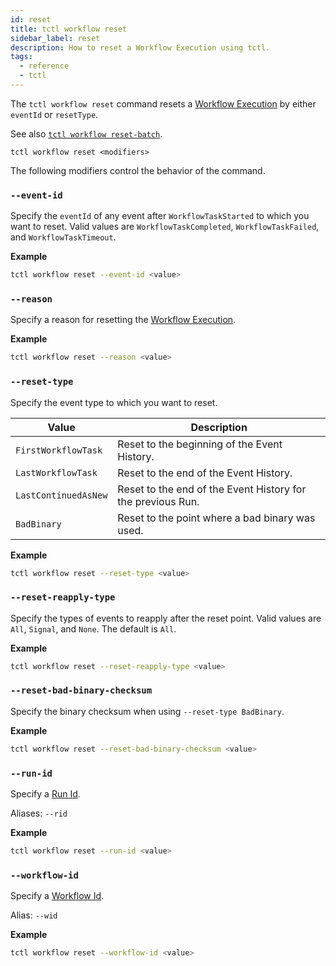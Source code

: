 ```yaml
---
id: reset
title: tctl workflow reset
sidebar_label: reset
description: How to reset a Workflow Execution using tctl.
tags:
  - reference
  - tctl
---
```


The `tctl workflow reset` command resets a [Workflow Execution](/concepts/what-is-a-workflow-execution) by either `eventId` or `resetType`.

See also [`tctl workflow reset-batch`](/tctl/workflow/reset-batch).

`tctl workflow reset <modifiers>`

The following modifiers control the behavior of the command.

### `--event-id`

Specify the `eventId` of any event after `WorkflowTaskStarted` to which you want to reset.
Valid values are `WorkflowTaskCompleted`, `WorkflowTaskFailed`, and `WorkflowTaskTimeout`.

**Example**

```bash
tctl workflow reset --event-id <value>
```

### `--reason`

Specify a reason for resetting the [Workflow Execution](/concepts/what-is-a-workflow-execution).

**Example**

```bash
tctl workflow reset --reason <value>
```

### `--reset-type`

Specify the event type to which you want to reset.

| Value                | Description                                                 |
| -------------------- | ----------------------------------------------------------- |
| `FirstWorkflowTask`  | Reset to the beginning of the Event History.                |
| `LastWorkflowTask`   | Reset to the end of the Event History.                      |
| `LastContinuedAsNew` | Reset to the end of the Event History for the previous Run. |
| `BadBinary`          | Reset to the point where a bad binary was used.             |

**Example**

```bash
tctl workflow reset --reset-type <value>
```

### `--reset-reapply-type`

Specify the types of events to reapply after the reset point.
Valid values are `All`, `Signal`, and `None`. The default is `All`.

**Example**

```bash
tctl workflow reset --reset-reapply-type <value>
```

### `--reset-bad-binary-checksum`

Specify the binary checksum when using `--reset-type BadBinary`.

**Example**

```bash
tctl workflow reset --reset-bad-binary-checksum <value>
```

### `--run-id`

Specify a [Run Id](/concepts/what-is-a-run-id).

Aliases: `--rid`

**Example**

```bash
tctl workflow reset --run-id <value>
```

### `--workflow-id`

Specify a [Workflow Id](/concepts/what-is-a-workflow-id).

Alias: `--wid`

**Example**

```bash
tctl workflow reset --workflow-id <value>
```
